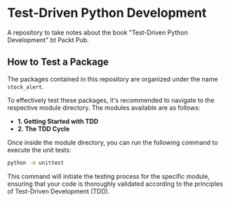 # Test-Driven Python Development

A repository to take notes about the book "Test-Driven Python Development" bt Packt Pub.

## How to Test a Package

The packages contained in this repository are organized under the name `stock_alert`.

To effectively test these packages, it's recommended to navigate to the respective module directory. The modules available are as follows:

- **1. Getting Started with TDD**
- **2. The TDD Cycle**

Once inside the module directory, you can run the following command to execute the unit tests:

```bash
python -m unittest
```

This command will initiate the testing process for the specific module, ensuring that your code is thoroughly validated according to the principles of Test-Driven Development (TDD).
